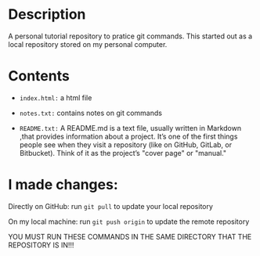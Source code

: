 # Description
A personal tutorial repository to pratice git commands. This started out as a local repository stored on my personal computer.
# Contents
  - `index.html:` a html file

  - `notes.txt:` contains notes on git commands

  - `README.txt:` A README.md is a text file, usually written in Markdown
,that provides information about a project. It’s one of the first things people see when they visit a repository (like on GitHub, GitLab, or Bitbucket). Think of it as the project’s "cover page" or "manual."
# I made changes:
Directly on GitHub: run `git pull` to update your local repository

On my local machine: run `git push origin` to update the remote repository

YOU MUST RUN THESE COMMANDS IN THE SAME DIRECTORY THAT THE REPOSITORY IS IN!!!
